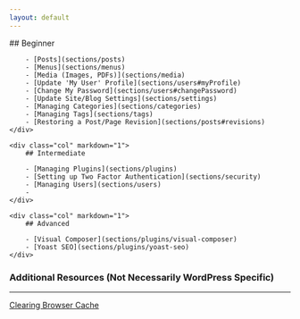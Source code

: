 ```yaml
---
layout: default
---
```


<div class="section">
    <div class="col" markdown="1">
        ## Beginner

        - [Posts](sections/posts)
        - [Menus](sections/menus)
        - [Media (Images, PDFs)](sections/media)
        - [Update 'My User' Profile](sections/users#myProfile)
        - [Change My Password](sections/users#changePassword)
        - [Update Site/Blog Settings](sections/settings)
        - [Managing Categories](sections/categories)
        - [Managing Tags](sections/tags)
        - [Restoring a Post/Page Revision](sections/posts#revisions)
    </div>

    <div class="col" markdown="1">
        ## Intermediate

        - [Managing Plugins](sections/plugins)
        - [Setting up Two Factor Authentication](sections/security)
        - [Managing Users](sections/users)
        - 
    </div>

    <div class="col" markdown="1">
        ## Advanced

        - [Visual Composer](sections/plugins/visual-composer)
        - [Yoast SEO](sections/plugins/yoast-seo)
    </div>
</div>

<div class="section" markdown="1">

### Additional Resources (Not Necessarily WordPress Specific)

* * *
 
[Clearing Browser Cache](https://blog.hubspot.com/marketing/clear-cache-cookies-history)

</div>

